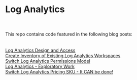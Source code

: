 # Log Analytics
<br><br>
This repo contains code featured in the following blog posts:
<br><br>
<br><a href="https://www.shankuehn.io/post/log-analytics-design-and-access?WT.mc_id=enterprise-0000-shkuehn" target="_blank">Log Analytics Design and Access</a>
<br><a href="https://www.shankuehn.io/post/create-inventory-of-existing-log-analytics-workspaces?WT.mc_id=enterprise-0000-shkuehn" target="_blank">Create Inventory of Existing Log Analytics Workspaces</a>
<br><a href="https://www.shankuehn.io/post/switch-log-analytics-permissions-model?WT.mc_id=enterprise-0000-shkuehn" target="_blank">Switch Log Analytics Permissions Model</a>
<br><a href="https://www.shankuehn.io/post/log-analytics-sku-exploratory-work?WT.mc_id=enterprise-0000-shkuehn" target="_blank">Log Analytics - Exploratory Work</a>
<br><a href="https://www.shankuehn.io/post/switch-log-analytics-pricing-sku-it-can-be-done?WT.mc_id=enterprise-0000-shkuehn" target="_blank">Switch Log Analytics Pricing SKU - It CAN be done!</a>

